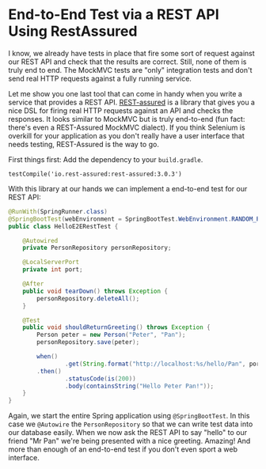 # End-to-End Test via a REST API Using RestAssured
I know, we already have tests in place that fire some sort of request against our REST API and check that the results are correct. Still, none of them is truly end to end. The MockMVC tests are "only" integration tests and don't send real HTTP requests against a fully running service.

Let me show you one last tool that can come in handy when you write a service that provides a REST API. [REST-assured](https://github.com/rest-assured/rest-assured) is a library that gives you a nice DSL for firing real HTTP requests against an API and checks the responses. It looks similar to MockMVC but is truly end-to-end (fun fact: there's even a REST-Assured MockMVC dialect). If you think Selenium is overkill for your application as you don't really have a user interface that needs testing, REST-Assured is the way to go.

First things first: Add the dependency to your `build.gradle`.

    testCompile('io.rest-assured:rest-assured:3.0.3')

With this library at our hands we can implement a end-to-end test for our REST API:

```java
@RunWith(SpringRunner.class)
@SpringBootTest(webEnvironment = SpringBootTest.WebEnvironment.RANDOM_PORT)
public class HelloE2ERestTest {

    @Autowired
    private PersonRepository personRepository;

    @LocalServerPort
    private int port;

    @After
    public void tearDown() throws Exception {
        personRepository.deleteAll();
    }

    @Test
    public void shouldReturnGreeting() throws Exception {
        Person peter = new Person("Peter", "Pan");
        personRepository.save(peter);

        when()
                .get(String.format("http://localhost:%s/hello/Pan", port))
        .then()
                .statusCode(is(200))
                .body(containsString("Hello Peter Pan!"));
    }
}
```

Again, we start the entire Spring application using `@SpringBootTest`. In this case we `@Autowire` the `PersonRepository` so that we can write test data into our database easily. When we now ask the REST API to say "hello" to our friend "Mr Pan" we're being presented with a nice greeting. Amazing! And more than enough of an end-to-end test if you don't even sport a web interface.
